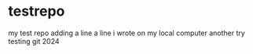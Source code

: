 # testrepo
my test repo
adding a line
a line i wrote on my local computer
another try
testing git 2024
